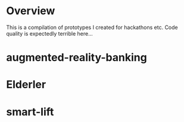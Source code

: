 # Overview
This is a compilation of prototypes I created for hackathons etc.
Code quality is expectedly terrible here...

# augmented-reality-banking

# Elderler

# smart-lift